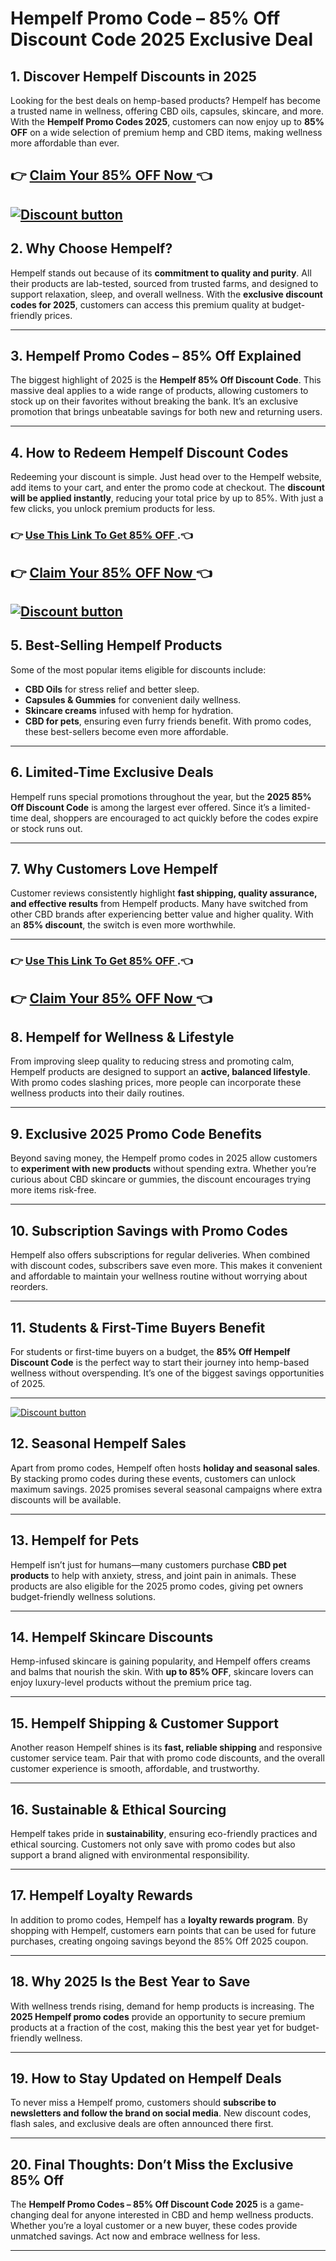# Hempelf Promo Code – 85% Off Discount Code 2025 Exclusive Deal 

## 1. Discover Hempelf Discounts in 2025
Looking for the best deals on hemp-based products? Hempelf has become a trusted name in wellness, offering CBD oils, capsules, skincare, and more. With the **Hempelf Promo Codes 2025**, customers can now enjoy up to **85% OFF** on a wide selection of premium hemp and CBD items, making wellness more affordable than ever.

## 👉 [Claim Your 85% OFF Now ](https://hempelf.com/mrhandsame)👈


[![Discount button](https://github.com/user-attachments/assets/d84d81bf-3162-482e-9e2e-e24303a0283e)](https://hempelf.com/mrhandsame)
---

## 2. Why Choose Hempelf?

Hempelf stands out because of its **commitment to quality and purity**. All their products are lab-tested, sourced from trusted farms, and designed to support relaxation, sleep, and overall wellness. With the **exclusive discount codes for 2025**, customers can access this premium quality at budget-friendly prices.

---

## 3. Hempelf Promo Codes – 85% Off Explained

The biggest highlight of 2025 is the **Hempelf 85% Off Discount Code**. This massive deal applies to a wide range of products, allowing customers to stock up on their favorites without breaking the bank. It’s an exclusive promotion that brings unbeatable savings for both new and returning users.

---

## 4. How to Redeem Hempelf Discount Codes

Redeeming your discount is simple. Just head over to the Hempelf website, add items to your cart, and enter the promo code at checkout. The **discount will be applied instantly**, reducing your total price by up to 85%. With just a few clicks, you unlock premium products for less.

### 👉 [Use This Link To Get 85% OFF ](https://hempelf.com/mrhandsame).👈
## 👉 [Claim Your 85% OFF Now ](https://hempelf.com/mrhandsame)👈


[![Discount button](https://github.com/user-attachments/assets/d84d81bf-3162-482e-9e2e-e24303a0283e)](https://hempelf.com/mrhandsame)
---

## 5. Best-Selling Hempelf Products

Some of the most popular items eligible for discounts include:

* **CBD Oils** for stress relief and better sleep.
* **Capsules & Gummies** for convenient daily wellness.
* **Skincare creams** infused with hemp for hydration.
* **CBD for pets**, ensuring even furry friends benefit.
  With promo codes, these best-sellers become even more affordable.

---

## 6. Limited-Time Exclusive Deals

Hempelf runs special promotions throughout the year, but the **2025 85% Off Discount Code** is among the largest ever offered. Since it’s a limited-time deal, shoppers are encouraged to act quickly before the codes expire or stock runs out.

---

## 7. Why Customers Love Hempelf

Customer reviews consistently highlight **fast shipping, quality assurance, and effective results** from Hempelf products. Many have switched from other CBD brands after experiencing better value and higher quality. With an **85% discount**, the switch is even more worthwhile.

---
### 👉 [Use This Link To Get 85% OFF ](https://hempelf.com/mrhandsame).👈
## 👉 [Claim Your 85% OFF Now ](https://hempelf.com/mrhandsame)👈



## 8. Hempelf for Wellness & Lifestyle

From improving sleep quality to reducing stress and promoting calm, Hempelf products are designed to support an **active, balanced lifestyle**. With promo codes slashing prices, more people can incorporate these wellness products into their daily routines.

---

## 9. Exclusive 2025 Promo Code Benefits

Beyond saving money, the Hempelf promo codes in 2025 allow customers to **experiment with new products** without spending extra. Whether you’re curious about CBD skincare or gummies, the discount encourages trying more items risk-free.

---

## 10. Subscription Savings with Promo Codes

Hempelf also offers subscriptions for regular deliveries. When combined with discount codes, subscribers save even more. This makes it convenient and affordable to maintain your wellness routine without worrying about reorders.

---

## 11. Students & First-Time Buyers Benefit

For students or first-time buyers on a budget, the **85% Off Hempelf Discount Code** is the perfect way to start their journey into hemp-based wellness without overspending. It’s one of the biggest savings opportunities of 2025.

---
[![Discount button](https://github.com/user-attachments/assets/d84d81bf-3162-482e-9e2e-e24303a0283e)](https://hempelf.com/mrhandsame)

## 12. Seasonal Hempelf Sales

Apart from promo codes, Hempelf often hosts **holiday and seasonal sales**. By stacking promo codes during these events, customers can unlock maximum savings. 2025 promises several seasonal campaigns where extra discounts will be available.

---

## 13. Hempelf for Pets

Hempelf isn’t just for humans—many customers purchase **CBD pet products** to help with anxiety, stress, and joint pain in animals. These products are also eligible for the 2025 promo codes, giving pet owners budget-friendly wellness solutions.

---

## 14. Hempelf Skincare Discounts

Hemp-infused skincare is gaining popularity, and Hempelf offers creams and balms that nourish the skin. With **up to 85% OFF**, skincare lovers can enjoy luxury-level products without the premium price tag.

---

## 15. Hempelf Shipping & Customer Support

Another reason Hempelf shines is its **fast, reliable shipping** and responsive customer service team. Pair that with promo code discounts, and the overall customer experience is smooth, affordable, and trustworthy.

---

## 16. Sustainable & Ethical Sourcing

Hempelf takes pride in **sustainability**, ensuring eco-friendly practices and ethical sourcing. Customers not only save with promo codes but also support a brand aligned with environmental responsibility.

---

## 17. Hempelf Loyalty Rewards

In addition to promo codes, Hempelf has a **loyalty rewards program**. By shopping with Hempelf, customers earn points that can be used for future purchases, creating ongoing savings beyond the 85% Off 2025 coupon.

---

## 18. Why 2025 Is the Best Year to Save

With wellness trends rising, demand for hemp products is increasing. The **2025 Hempelf promo codes** provide an opportunity to secure premium products at a fraction of the cost, making this the best year yet for budget-friendly wellness.

---

## 19. How to Stay Updated on Hempelf Deals

To never miss a Hempelf promo, customers should **subscribe to newsletters and follow the brand on social media**. New discount codes, flash sales, and exclusive deals are often announced there first.

---

## 20. Final Thoughts: Don’t Miss the Exclusive 85% Off

The **Hempelf Promo Codes – 85% Off Discount Code 2025** is a game-changing deal for anyone interested in CBD and hemp wellness products. Whether you’re a loyal customer or a new buyer, these codes provide unmatched savings. Act now and embrace wellness for less.

---
